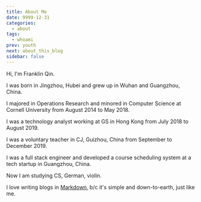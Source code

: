 ```yaml
---
title: About Me
date: 9999-12-31
categories:
  - about
tags:
  - whoami
prev: youth
next: about_this_blog
sidebar: false
---
```


Hi, I'm Franklin Qin.

<!-- more -->

I was born in Jingzhou, Hubei and grew up in Wuhan and Guangzhou, China.

I majored in Operations Research and minored in Computer Science at Cornell University from August 2014 to May 2018.

I was a technology analyst working at GS in Hong Kong from July 2018 to August 2019.

I was a voluntary teacher in CJ, Guizhou, China from September to December 2019.

I was a full stack engineer and developed a course scheduling system at a tech startup in Guangzhou, China.

Now I am studying CS, German, violin.

I love writing blogs in [Markdown](https://daringfireball.net/projects/markdown/syntax), b/c it's simple and down-to-earth, just like me.
